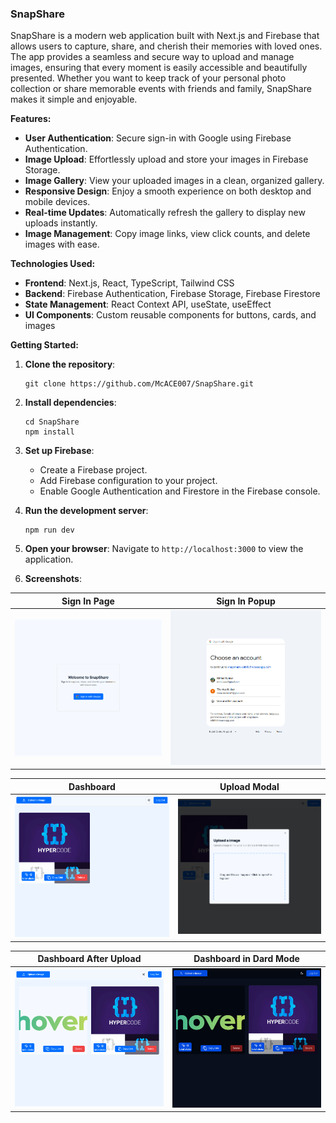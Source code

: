 ### SnapShare

SnapShare is a modern web application built with Next.js and Firebase that allows users to capture, share, and cherish their memories with loved ones. The app provides a seamless and secure way to upload and manage images, ensuring that every moment is easily accessible and beautifully presented. Whether you want to keep track of your personal photo collection or share memorable events with friends and family, SnapShare makes it simple and enjoyable.

**Features:**

- **User Authentication**: Secure sign-in with Google using Firebase Authentication.
- **Image Upload**: Effortlessly upload and store your images in Firebase Storage.
- **Image Gallery**: View your uploaded images in a clean, organized gallery.
- **Responsive Design**: Enjoy a smooth experience on both desktop and mobile devices.
- **Real-time Updates**: Automatically refresh the gallery to display new uploads instantly.
- **Image Management**: Copy image links, view click counts, and delete images with ease.

**Technologies Used:**

- **Frontend**: Next.js, React, TypeScript, Tailwind CSS
- **Backend**: Firebase Authentication, Firebase Storage, Firebase Firestore
- **State Management**: React Context API, useState, useEffect
- **UI Components**: Custom reusable components for buttons, cards, and images

**Getting Started:**

1. **Clone the repository**: 
   ```
   git clone https://github.com/McACE007/SnapShare.git
   ```

2. **Install dependencies**:
   ```
   cd SnapShare
   npm install
   ```

3. **Set up Firebase**:
   - Create a Firebase project.
   - Add Firebase configuration to your project.
   - Enable Google Authentication and Firestore in the Firebase console.

4. **Run the development server**:
   ```
   npm run dev
   ```

5. **Open your browser**: 
   Navigate to `http://localhost:3000` to view the application.

6. **Screenshots**:

| Sign In Page | Sign In Popup |
|------|-------|
|<img src="./screenshots/login.png" width="600">|<img src="screenshots/loginPop.png" width="600">|

| Dashboard  | Upload Modal |
|------|-------|
|<img src="./screenshots/dashboard.png" width="600">|<img src="screenshots/upload.png" width="600">|

| Dashboard After Upload | Dashboard in Dard Mode |
|------|-------|
|<img src="./screenshots/afterUpload.png" width="600">|<img src="screenshots/dashboardDarkMode.png" width="600">|
